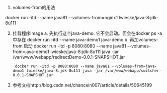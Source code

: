 1. volumes-from的用法

docker run -itd --name java81 --volumes-from=nginx1 lwieske/java-8:jdk-8u111


2. 挂载程序image
	a. 先执行这个java-demo. 它不会启动。但会在docker ps -a中存在
		docker run -itd --name java-demo1 java-demo
	b. 再加volumes-from 启动
	    docker run -itd -p 8080:8080 --name java81 --volumes-from=java-demo1 lwieske/java-8:jdk-8u111 java -jar /var/www/webapp/redirectDemo-0.0.1-SNAPSHOT.jar
	    
	    docker run -itd -p 8080:8080 --name java81 --volumes-from=java-demo1 lwieske/java-8:jdk-8u111 java -jar /var/www/webapp/switcher-0.0.1-SNAPSHOT.jar

3. 参考文档http://blog.csdn.net/chancein007/article/details/50645199
